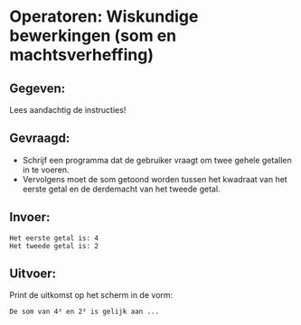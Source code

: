 # Operatoren: Wiskundige bewerkingen (som en machtsverheffing)

## Gegeven:

Lees aandachtig de instructies!

## Gevraagd:

* Schrijf een programma dat de gebruiker vraagt om twee gehele getallen in te voeren. 
* Vervolgens moet de som getoond worden tussen het kwadraat van het eerste getal en de derdemacht van het tweede getal.

## Invoer:
```
Het eerste getal is: 4
Het tweede getal is: 2
```

## Uitvoer:
Print de uitkomst op het scherm in de vorm: 
```
De som van 4² en 2³ is gelijk aan ...
